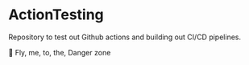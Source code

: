# ActionTesting
Repository to test out Github actions and building out CI/CD pipelines.

🎸 Fly, me, to, the, Danger zone

